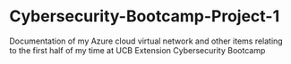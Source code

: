 # Cybersecurity-Bootcamp-Project-1
Documentation of my Azure cloud virtual network and other items relating to the first half of my time at UCB Extension Cybersecurity Bootcamp
